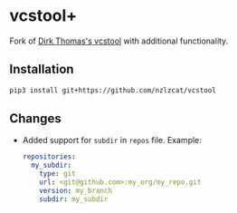 # vcstool+

Fork of [Dirk Thomas's vcstool](https://github.com/dirk-thomas/vcstool) with additional functionality.

## Installation

```bash
pip3 install git+https://github.com/nzlzcat/vcstool
```

## Changes

- Added support for `subdir` in `repos` file. Example:

    ```yaml
    repositories:
      my_subdir:
        type: git
        url: <git@github.com>:my_org/my_repo.git
        version: my_branch
        subdir: my_subdir
    ```
